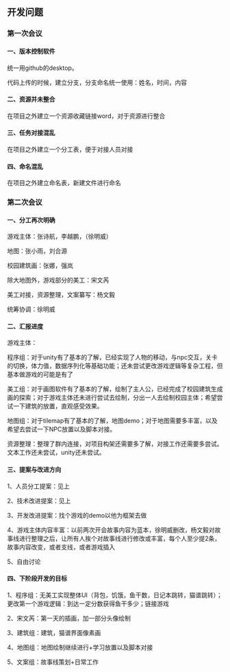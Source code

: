 ## 开发问题

### 第一次会议

#### 一、版本控制软件

统一用github的desktop。

代码上传的时候，建立分支，分支命名统一使用：姓名，时间，内容

#### 二、资源并未整合

在项目之外建立一个资源收藏链接word，对于资源进行整合

#### 三、任务对接混乱

在项目之外建立一个分工表，便于对接人员对接

#### 四、命名混乱

在项目之外建立命名表，新建文件进行命名



### 第二次会议

#### 一、分工再次明确

游戏主体：张诗航，李越鹏，（徐明威）

地图：张小雨，刘合源

校园建筑画：张娜，强岚

除大地图外，游戏部分的美工：宋文芮

美工对接，资源整理，文案纂写：杨文毅

统筹协调：徐明威



#### 二、汇报进度

游戏主体：

程序组：对于unity有了基本的了解，已经实现了人物的移动，与npc交互，关卡的切换，体力值，数据序列化等基础功能；还未尝试更改游戏逻辑等复杂工程，但基本做游戏的可能是有了

美工组：对于画图软件有了基本的了解，绘制了主人公，已经完成了校园建筑生成画的探索；对于游戏主体还未进行尝试去绘制，分出一人去绘制校园主体；希望尝试一下建筑的放置，直观感受效果。

地图组：对于tilemap有了基本的了解，地图demo；对于地图需要多丰富，以及希望去尝试一下NPC放置以及脚本对接。

资源整理：整理了群内连接，对项目构架还需要多了解，对接工作还需要多尝试。文本工作还未尝试，unity还未尝试。



#### 三、提案与改进方向

1、人员分工提案：见上

2、技术改进提案：见上

3、开发改进提案：找个游戏的demo以他为框架去做

4、游戏主体内容丰富：以前两次开会故事内容为蓝本，徐明威删改，杨文毅对故事线进行整理之后，让所有人挨个对故事线进行修改或丰富，每个人至少提2条，故事内容改变，或者支线，或者游戏插入

5、自由讨论



#### 四、下阶段开发的目标

1、程序组：无美工实现整体UI（背包，饥饿，鱼干数，日记本跳转，猫谱跳转）；更改第一个游戏逻辑：到达一定分数获得鱼干多少；链接游戏

2、宋文芮：第一天的插画，加一部分头像绘制

3、建筑组：建筑，猫谱界面像素画

4、地图组：地图绘制继续进行+学习放置以及脚本对接

5、文案组：故事线策划+日常工作

